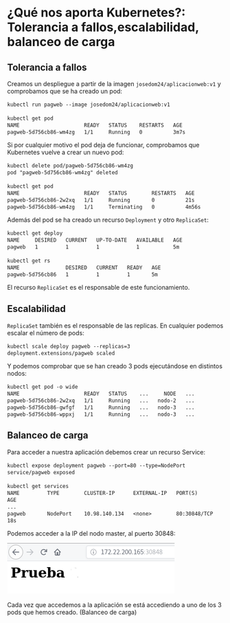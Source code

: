 # ¿Qué nos aporta Kubernetes?: Tolerancia a fallos,escalabilidad, balanceo de carga

## Tolerancia a fallos

Creamos un despliegue a partir de la imagen `josedom24/aplicacionweb:v1` y comprobamos que se ha creado un pod:

    kubectl run pagweb --image josedom24/aplicacionweb:v1

    kubectl get pod
    NAME                     READY   STATUS    RESTARTS   AGE
    pagweb-5d756cb86-wm4zg   1/1     Running   0          3m7s

Si por cualquier motivo el pod deja de funcionar, comprobamos que Kubernetes vuelve a crear un nuevo pod:

    kubectl delete pod/pagweb-5d756cb86-wm4zg
    pod "pagweb-5d756cb86-wm4zg" deleted

    kubectl get pod
    NAME                     READY   STATUS        RESTARTS   AGE
    pagweb-5d756cb86-2w2xq   1/1     Running       0          21s
    pagweb-5d756cb86-wm4zg   1/1     Terminating   0          4m56s

Además del pod se ha creado un recurso `Deployment` y otro `ReplicaSet`:

    kubectl get deploy
    NAME     DESIRED   CURRENT   UP-TO-DATE   AVAILABLE   AGE
    pagweb   1         1         1            1           5m

    kubectl get rs
    NAME               DESIRED   CURRENT   READY   AGE
    pagweb-5d756cb86   1         1         1       5m

El recurso `ReplicaSet` es el responsable de este funcionamiento.

## Escalabilidad

`ReplicaSet` también es el responsable de las replicas. En cualquier podemos escalar el número de pods:

    kubectl scale deploy pagweb --replicas=3
    deployment.extensions/pagweb scaled

Y podemos comprobar que se han creado 3 pods ejecutándose en distintos nodos:

    kubectl get pod -o wide
    NAME                     READY   STATUS    ...     NODE   ...
    pagweb-5d756cb86-2w2xq   1/1     Running   ...   nodo-2   ...
    pagweb-5d756cb86-gwfgf   1/1     Running   ...   nodo-3   ...
    pagweb-5d756cb86-wppxj   1/1     Running   ...   nodo-3   ...

## Balanceo de carga

Para acceder a nuestra aplicación debemos crear un recurso Service:

    kubectl expose deployment pagweb --port=80 --type=NodePort
    service/pagweb exposed

    kubectl get services
    NAME         TYPE        CLUSTER-IP      EXTERNAL-IP   PORT(S)        AGE
    ...
    pagweb       NodePort    10.98.140.134   <none>        80:30848/TCP   18s

Podemos acceder a la IP del nodo master, al puerto 30848:

![2](img/kubernetes2.png)

Cada vez que accedemos a la aplicación se está accediendo a uno de los 3 pods que hemos creado. (Balanceo de carga)

